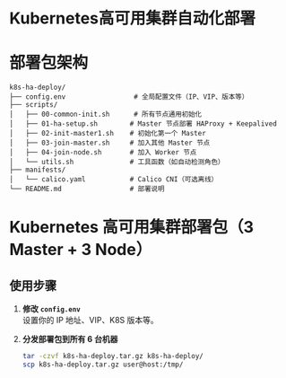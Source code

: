 # Kubernetes高可用集群自动化部署


# 部署包架构
```
k8s-ha-deploy/
├── config.env                 # 全局配置文件（IP、VIP、版本等）
├── scripts/
│   ├── 00-common-init.sh      # 所有节点通用初始化
│   ├── 01-ha-setup.sh        # Master 节点部署 HAProxy + Keepalived
│   ├── 02-init-master1.sh    # 初始化第一个 Master
│   ├── 03-join-master.sh     # 加入其他 Master 节点
│   ├── 04-join-node.sh       # 加入 Worker 节点
│   └── utils.sh              # 工具函数（如自动检测角色）
├── manifests/
│   └── calico.yaml           # Calico CNI（可选离线）
└── README.md                 # 部署说明
```

# Kubernetes 高可用集群部署包（3 Master + 3 Node）

## 使用步骤

1. **修改 `config.env`**  
   设置你的 IP 地址、VIP、K8S 版本等。

2. **分发部署包到所有 6 台机器**  
   ```bash
   tar -czvf k8s-ha-deploy.tar.gz k8s-ha-deploy/
   scp k8s-ha-deploy.tar.gz user@host:/tmp/
